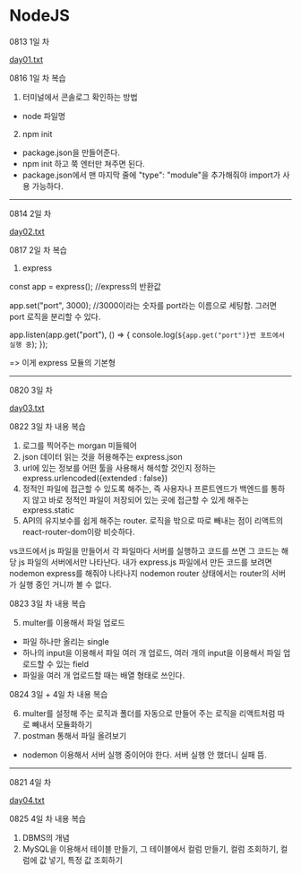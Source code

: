 # NodeJS

0813 1일 차

[day01.txt](https://github.com/hyounji375/NodeJS/files/9333037/day01.txt)

0816 1일 차 복습

1. 터미널에서 콘솔로그 확인하는 방법
  - node 파일명
 
2. npm init
  - package.json을 만들어준다.
  - npm init 하고 쭉 엔터만 쳐주면 된다.
  - package.json에서 맨 마지막 줄에 "type": "module"을 추가해줘야 import가 사용 가능하다.
--------------------------------------------------------------------------------------------------------------------------------------

0814 2일 차

[day02.txt](https://github.com/hyounji375/NodeJS/files/9333039/day02.txt)

0817 2일 차 복습

1. express 

const app = express();
//express의 반환값

app.set("port", 3000);
//3000이라는 숫자를 port라는 이름으로 세팅함. 그러면 port 로직을 분리할 수 있다.

app.listen(app.get("port"), () => {
  console.log(`${app.get("port")}번 포트에서 실행 중`);
});

=> 이게 express 모듈의 기본형

--------------------------------------------------------------------------------------------------------------------------------------

0820 3일 차

[day03.txt](https://github.com/hyounji375/NodeJS/files/9387283/day03.txt)

0822 3일 차 내용 복습

1. 로그를 찍어주는 morgan 미들웨어
2. json 데이터 읽는 것을 허용해주는 express.json
3. url에 있는 정보를 어떤 툴을 사용해서 해석할 것인지 정하는 express.urlencoded({extended : false})
4. 정적인 파일에 접근할 수 있도록 해주는, 즉 사용자나 프론트엔드가 백엔드를 통하지 않고 바로 정적인 파일이 저장되어 있는 곳에 접근할 수 있게 해주는 express.static
5. API의 유지보수를 쉽게 해주는 router. 
   로직을 밖으로 따로 빼내는 점이 리액트의 react-router-dom이랑 비슷하다.
   
vs코드에서 js 파일을 만들어서 각 파일마다 서버를 실행하고 코드를 쓰면 그 코드는 해당 js 파일의 서버에서만 나타난다.
내가 express.js 파일에서 만든 코드를 보려면 nodemon express를 해줘야 나타나지 nodemon router 상태에서는 router의 서버가 실행 중인 거니까 볼 수 없다.

0823 3일 차 내용 복습

5. multer를 이용해서 파일 업로드 
  - 파일 하나만 올리는 single
  - 하나의 input을 이용해서 파일 여러 개 업로드, 여러 개의 input을 이용해서 파일 업로드할 수 있는 field
  - 파일을 여러 개 업로드할 때는 배열 형태로 쓰인다.
 
 0824 3일 + 4일 차 내용 복습
 
 6. multer를 설정해 주는 로직과 폴더를 자동으로 만들어 주는 로직을 리액트처럼 따로 빼내서 모듈화하기
 7. postman 통해서 파일 올려보기
  - nodemon 이용해서 서버 실행 중이어야 한다. 서버 실행 안 했더니 실패 뜸.
--------------------------------------------------------------------------------------------------------------------------------------

0821 4일 차

[day04.txt](https://github.com/hyounji375/NodeJS/files/9389179/day04.txt)

0825 4일 차 내용 복습

1. DBMS의 개념
2. MySQL을 이용해서 테이블 만들기, 그 테이블에서 컬럼 만들기, 컬럼 조회하기, 컬럼에 값 넣기, 특정 값 조회하기

